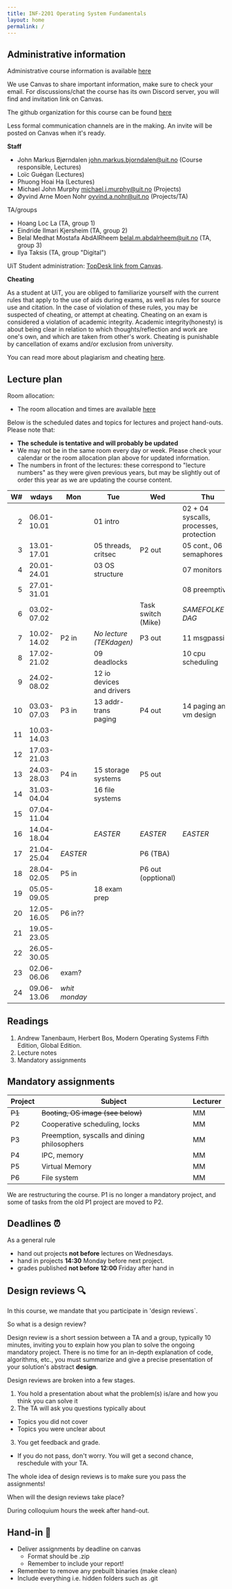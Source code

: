 ```yaml
---
title: INF-2201 Operating System Fundamentals
layout: home
permalink: /
---
```


## Administrative information

Administrative course information is available [here](https://en.uit.no/utdanning/emner/emne?p_document_id=859834)

We use Canvas to share important information, make sure to check your email. 
For discussions/chat the course has its own Discord server, you will find and invitation link on Canvas.

The github organization for this course can be found [here](https://github.com/uit-inf-2201)

Less formal communication channels are in the making. An invite will be posted on Canvas when it's ready.


**Staff**

* John Markus Bjørndalen <john.markus.bjorndalen@uit.no> (Course responsible, Lectures)
* Loïc Guégan (Lectures)
* Phuong Hoai Ha (Lectures)
* Michael John Murphy <michael.j.murphy@uit.no> (Projects)
* Øyvind Arne Moen Nohr <oyvind.a.nohr@uit.no> (Projects/TA)

TA/groups
* Hoang Loc La (TA, group 1)
* Eindride Ilmari Kjersheim (TA, group 2)
* Belal Medhat Mostafa AbdAlRheem <belal.m.abdalrheem@uit.no> (TA, group 3)
* Ilya Taksis (TA, group "Digital")

UiT Student administration: [TopDesk link from Canvas](https://uit.topdesk.net/tas/public/ssp/1550ac93-3cae-443d-a606-4ac1b2e5e6e1).

**Cheating**

As a student at UiT, you are obliged to familiarize yourself with the
current rules that apply to the use of aids during exams, as well as
rules for source use and citation. In the case of violation of these
rules, you may be suspected of cheating, or attempt at
cheating. Cheating on an exam is considered a violation of academic
integrity. Academic integrity(honesty) is about being clear in
relation to which thoughts/reflection and work are one's own, and
which are taken from other's work. Cheating is punishable by
cancellation of exams and/or exclusion from university.

You can read more about plagiarism and cheating [here](https://uit.no/sensor).

## Lecture plan

Room allocation: 
- The room allocation and times are available [here](https://tp.educloud.no/uit/timeplan/timeplan.php?id%5B%5D=INF-2201%2C1&type=course&sem=25v&campus=)

Below is the scheduled dates and topics for lectures and project hand-outs. Please note that: 

- **The schedule is tentative and will probably be updated**
- We may not be in the same room every day or week. Please check your calendar or the room allocation plan above for updated information.
- The numbers in front of the lectures: these correspond to "lecture numbers" as they were given previous years, but may be slightly out 
  of order this year as we are updating the course content. 



| W# | wdays       | Mon           | Tue                       | Wed                | Thu                                     | Fr              |
|---:|-------------|---------------|---------------------------|--------------------|-----------------------------------------|-----------------|
|  2 | 06.01-10.01 |               | 01 intro                  |                    | 02 + 04 syscalls, processes, protection |                 |
|  3 | 13.01-17.01 |               | 05 threads, critsec       | P2 out             | 05 cont., 06 semaphores                 |                 |
|  4 | 20.01-24.01 |               | 03 OS structure           |                    | 07 monitors                             |                 |
|  5 | 27.01-31.01 |               |                           |                    | 08 preemptive                           |                 |
|  6 | 03.02-07.02 |               |                           | Task switch (Mike) | *SAMEFOLKETS DAG*                       |                 |
|  7 | 10.02-14.02 | P2 in         | *No lecture (TEKdagen)*   | P3 out             | 11 msgpassing                           |                 |
|  8 | 17.02-21.02 |               | 09 deadlocks              |                    | 10 cpu scheduling                       |                 |
|  9 | 24.02-08.02 |               | 12 io devices and drivers |                    |                                         |                 |
| 10 | 03.03-07.03 | P3 in         | 13 addr-trans paging      | P4 out             | 14 paging and vm design                 |                 |
| 11 | 10.03-14.03 |               |                           |                    |                                         |                 |
| 12 | 17.03-21.03 |               |                           |                    |                                         |                 |
| 13 | 24.03-28.03 | P4 in         | 15 storage systems        | P5 out             |                                         |                 |
| 14 | 31.03-04.04 |               | 16 file systems           |                    |                                         |                 |
| 15 | 07.04-11.04 |               |                           |                    |                                         |                 |
| 16 | 14.04-18.04 |               | *EASTER*                  | *EASTER*           | *EASTER*                                | *EASTER*        |
| 17 | 21.04-25.04 | *EASTER*      |                           | P6 (TBA)           |                                         |                 |
| 18 | 28.04-02.05 | P5 in         |                           | P6 out (opptional) |                                         |                 |
| 19 | 05.05-09.05 |               | 18 exam prep              |                    |                                         |                 |
| 20 | 12.05-16.05 | P6 in??       |                           |                    |                                         |                 |
| 21 | 19.05-23.05 |               |                           |                    |                                         |                 |
| 22 | 26.05-30.05 |               |                           |                    |                                         |                 |
| 23 | 02.06-06.06 | exam?         |                           |                    |                                         |                 |
| 24 | 09.06-13.06 | *whit monday* |                           |                    |                                         | End of semester |

## Readings

1. Andrew Tanenbaum, Herbert Bos, Modern Operating Systems Fifth Edition, Global Edition.
2. Lecture notes
3. Mandatory assignments

## Mandatory assignments

| Project | Subject                                      | Lecturer |
|---------|----------------------------------------------|----------|
| ~~P1~~  | ~~Booting, OS image  (see below)~~           | MM       |
| P2      | Cooperative scheduling, locks                | MM       |
| P3      | Preemption, syscalls and dining philosophers | MM       |
| P4      | IPC, memory                                  | MM       |
| P5      | Virtual Memory                               | MM       |
| P6      | File system                                  | MM       |

We are restructuring the course. P1 is no longer a mandatory project,
and some of tasks from the old P1 project are moved to P2.

## Deadlines ⏰
As a general rule
- hand out projects **not before** lectures on Wednesdays.
- hand in projects **14:30** Monday before next project.
- grades published **not before 12:00** Friday after hand in

## Design reviews 🔍
In this course, we mandate that you participate in 'design reviews`.

So what is a design review?

Design review is a short session between a TA and a group, typically 10 minutes, inviting you to explain how you plan to solve the ongoing mandatory project. There is no time for an in-depth explanation of code, algorithms, etc., you must summarize and give a precise presentation of your solution's abstract **design**.

Design reviews are broken into a few stages.
1. You hold a presentation about what the problem(s) is/are and how you think you can solve it
2. The TA will ask you questions typically about
  - Topics you did not cover
  - Topics you were unclear about
3. You get feedback and grade.
  - If you do not pass, don't worry. You will get a second chance, reschedule with your TA.

The whole idea of design reviews is to make sure you pass the assignments!

When will the design reviews take place?

During colloquium hours the week after hand-out.

## Hand-in 📮
- Deliver assignments by deadline on canvas
  - Format should be .zip
  - Remember to include your report!
- Remember to remove any prebuilt binaries (make clean)
- Include everything i.e. hidden folders such as .git
